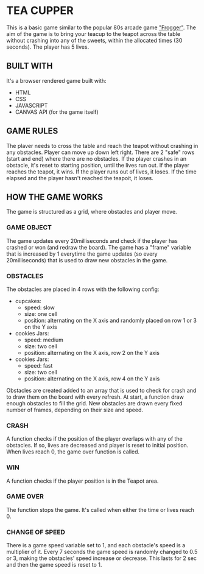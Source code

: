 # TEA CUPPER
This is a basic game similar to the popular 80s arcade game ["Frogger"](https://en.wikipedia.org/wiki/Frogger).
The aim of the game is to bring your teacup to the teapot across the table without crashing into any of the sweets, within the allocated times (30 seconds). The player has 5 lives.

## BUILT WITH
It's a browser rendered game built with:
- HTML
- CSS
- JAVASCRIPT
- CANVAS API (for the game itself)

## GAME RULES
The plaver needs to cross the table and reach the teapot without crashing in any obstacles.
Player can move up down left right.
There are 2 "safe" rows (start and end) where there are no obstacles.
If the player crashes in an obstacle, it's reset to starting position, until the lives run out.
If the player reaches the teapot, it wins.
If the player runs out of lives, it loses.
If the time elapsed and the player hasn't reached the teapoit, it loses.

## HOW THE GAME WORKS
The game is structured as a grid, where obstacles and player move.

### GAME OBJECT
The game updates every 20milliseconds and check if the player has crashed or won (and redraw the board).
The game has a "frame" variable that is increased by 1 everytime the game updates (so every 20milliseconds) that is used to draw new obstacles in the game.

### OBSTACLES

The obstacles are placed in 4 rows with the following config:
- cupcakes:
    - speed: slow
    - size: one cell
    - position: alternating on the X axis and randomly placed on row 1 or 3 on the Y axis
- cookies Jars:
    - speed: medium
    - size: two cell
    - position: alternating on the X axis, row 2 on the Y axis
- cookies Jars:
    - speed: fast
    - size: two cell
    - position: alternating on the X axis, row 4 on the Y axis

Obstacles are created added to an array that is used to check for crash and to draw them on the board with every refresh.
At start, a function draw enough obstacles to fill the grid.
New obstacles are drawn every fixed number of frames, depending on their size and speed.

### CRASH
A function checks if the position of the player overlaps with any of the obstacles.
If so, lives are decreased and player is reset to initial position.
When lives reach 0, the game over function is called.

### WIN
A function checks if the player position is in the Teapot area.

### GAME OVER
The function stops the game. It's called when either the time or lives reach 0.

### CHANGE OF SPEED
There is a game speed variable set to 1, and each obstacle's speed is a multiplier of it.
Every 7 seconds the game speed is randomly changed to 0.5 or 3, making the obstacles' speed increase or decrease. This lasts for 2 sec and then the game speed is reset to 1.






